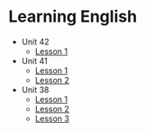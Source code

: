 # Learning English

- Unit 42
  - [Lesson 1](/unit-42/lesson-1)
- Unit 41
  - [Lesson 1](/unit-41/lesson-1)
  - [Lesson 2](/unit-41/lesson-2)
- Unit 38
  - [Lesson 1](/unit-38/lesson-1)
  - [Lesson 2](/unit-38/lesson-2)
  - [Lesson 3](/unit-38/lesson-3)
